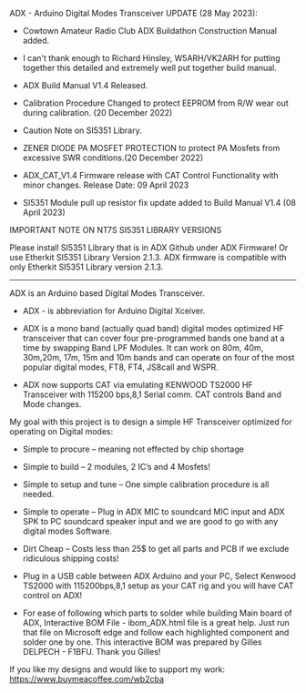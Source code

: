 ADX - Arduino Digital Modes Transceiver UPDATE (28 May 2023):

- Cowtown Amateur Radio Club ADX Buildathon Construction Manual added.

- I can't thank enough to Richard Hinsley, W5ARH/VK2ARH for putting together this detailed and extremely well put together build manual. 

- ADX Build Manual V1.4 Released.

- Calibration Procedure Changed to protect EEPROM from R/W wear out during calibration. (20 December 2022) 

- Caution Note on SI5351 Library.

- ZENER DIODE PA MOSFET PROTECTION to protect PA Mosfets from excessive SWR conditions.(20 December 2022)

- ADX_CAT_V1.4 Firmware release with CAT Control Functionality with minor changes. Release Date: 09 April 2023



- SI5351 Module pull up resistor fix update added to Build Manual V1.4 (08 April 2023)

IMPORTANT NOTE ON NT7S SI5351 LIBRARY VERSIONS   

Please install SI5351 Library that is in ADX Github under ADX Firmware! 
Or use Etherkit SI5351 Library Version 2.1.3. 
ADX firmware is compatible with only Etherkit SI5351 Library version 2.1.3.
____________________________________________________________________________

ADX is an Arduino based Digital Modes Transceiver.

- ADX - is abbreviation for Arduino Digital Xceiver.

- ADX is a mono band (actually quad band) digital modes optimized HF transceiver that can cover four pre-programmed bands one band at a time by swapping Band LPF Modules. 
It can work on 80m, 40m, 30m,20m, 17m, 15m and 10m bands and can operate on four of the most popular digital modes, FT8, FT4, JS8call and WSPR.

- ADX now supports CAT via emulating KENWOOD TS2000 HF Transceiver with 115200 bps,8,1 Serial comm. CAT controls Band and Mode changes.

My goal with this project is to design a simple HF Transceiver optimized for operating on Digital modes:
-	Simple to procure – meaning not effected by chip shortage
-	Simple to build – 2 modules, 2 IC’s and 4 Mosfets!
-	Simple to setup and tune – One simple calibration procedure is all needed.
-	Simple to operate – Plug in ADX MIC to soundcard MIC input and ADX SPK to PC soundcard speaker input and we are good to go with any digital modes Software.
-	Dirt Cheap – Costs less than 25$ to get all parts and PCB if we exclude ridiculous shipping costs!

- Plug in a USB cable between ADX Arduino and your PC, Select Kenwood TS2000 with 115200bps,8,1 setup as your CAT rig and you will have CAT control on ADX!


- For ease of following which parts to solder while building Main board of ADX, Interactive BOM File - ibom_ADX.html file is a great help. Just run that file on Microsoft edge and follow each highlighted component and solder one by one. This interactive BOM was prepared by Gilles DELPECH - F1BFU. Thank you Gilles!

If you like my designs and would like to support my work:
https://www.buymeacoffee.com/wb2cba

